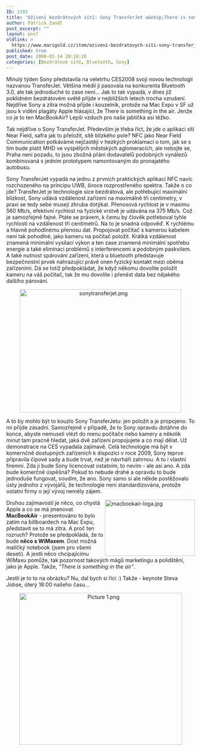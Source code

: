 ```yaml
---
ID: 2191
title: 'Oživení bezdrátových sítí: Sony TransferJet a&nbsp;There is something in the air'
author: Patrick Zandl
post_excerpt: ""
layout: post
oldlink: >
  https://www.marigold.cz/item/oziveni-bezdratovych-siti-sony-transferjet-a-there-is-something-in-the-air
published: true
post_date: 2008-01-14 20:18:20
categories: [Bezdrátové sítě, Bluetooth, Sony]
---
```

Minulý týden Sony představila na veletrhu CES2008 svoji novou technologii nazvanou TransferJet. Většina médií ji pasovala na konkurenta Bluetooth 3.0, ale tak jednoduché to zase není... Jak to tak vypadá, v dnes již poklidném bezdrátovém světě přijde v nejbližších letech trocha vzrušení. Nejdříve Sony a zítra možná přijde i kouzelník, protože na Mac Expo v SF už jsou k vidění plagáty Apple hlásající, že There is something in the air. Jenže co je to ten MacBookAir? Lepší vzduch pro naše jablíčka asi těžko. 

<!--more-->
Tak nejdříve o Sony TransferJet. Především je třeba říct, že jde o aplikaci sítí Near Field, safra jak to přeložit, sítě blízkého pole? NFC jako Near Field Communication potkáváme nejčastěji v hezkých proklamací o tom, jak se s tím bude platit MHD ve vyspělých městských aglomeracích, ale nebojte se, Praha není pozadu, to jsou zbožná přání dodavatelů podobných vynálezů kombinovaná s jedním prototypem namontovaným do pronajatého autobusu. 

Sony TransferJet vypadá na jednu z prvních praktických aplikací NFC navíc rozchozeného na principu UWB, široce rozprostřeného spektra. Takže o co jde? TransferJet je technologie sice bezdrátová, ale potřebující maximální blízkost, Sony udává vzdálenost zařízení na maximálně tři centimetry, v praxi se tedy sebe musejí zhruba dotýkat. Přenosová rychlost je v maximu 560 Mb/s, efektivní rychlost na fyzické vrstvě je udávána na 375 Mb/s. Což je samozřejmě fajné. Ptáte se právem, k čemu by člověk potřeboval tyhle rychlosti na vzdálenost tří centimetrů. Na to je snadná odpověď. K rychlému a hlavně pohodlnému přenosu dat. Propojovat počítač s kamerou kabelem není tak pohodlné, jako kameru na počítač položit. Krátká vzdálenost znamená minimální vysílací výkon a ten zase znamená minimální spotřebu energie a také eliminaci problémů s interferencemi a podobným paskvilem. A také nutnost spárování zařízení, která u bluetooth představuje bezpečnostní prvek nahrazující právě onen fyzický kontakt mezi oběma zařízeními. Dá se totiž předpokládat, že když někomu dovolíte položit kameru na váš počítač, tak že mu dovolíte i přenést data bez nějakého dalšího párování. 

<div style="text-align:center;"><img src="http://www.marigold.cz/wp-content/uploads//sonytransferjet.png" alt="sonytransferjet.png" border="0" width="432" height="329" /></div>

A to by mohlo být to kouzlo Sony TransferJetu: jen položit a je propojeno. To mi přijde zásadní. Samozřejmě v případě, že to Sony opravdu dotáhne do konce, abyste nemuseli vlézt do menu počítače nebo kamery a několik minut tam pracně hledat, jaká dvě zařízení propojujete a co mají dělat. Už demonstrace na CES vypadala zajímavě. Celá technologie má být v komernčně dostupných zařízeních k dispozici v roce 2009, Sony teprve připravila čipové sady a bude trvat, než je návrháři zahrnou. A to i vlastní firemní. Zda ji bude Sony licencovat ostatním, to nevím - ale asi ano. A zda bude komerčně úspěšná? Pokud to nebude drahé a opravdu to bude jednoduše fungovat, soudím, že ano. Sony samo si ale někde postěžovalo ústy jednoho z vývojářů, že technologie není standardizována, protože ostatní firmy o její vývoj neměly zájem. 



<img src="http://www.marigold.cz/wp-content/uploads//macbookair-loga.jpg" alt="macbookair-loga.jpg" border="0" width="240" height="150" align="right" />Druhou zajímavostí je něco, co chystá Apple a co se má jmenovat <strong>MacBookAir</strong> - presentováno to bylo zatím na billboardech na Mac Expu, představit se to má zítra. A proč ten rozruch? Protože se předpokládá, že to bude <strong>něco s WiMaxem</strong>. Dost možná maličký notebook (jsem pro všemi deseti). A jestli něco chcípajícímu WiMaxu pomůže, tak pozornost takových mágů marketingu a polidštění, jako je Apple. Takže, <em>"There is something in the air"</em>.	

Jestli je to to na obrázku? Nu, dal bych si říci :) Takže - keynote Steva Jobse, úterý 18:00 našeho času... 

<div style="text-align:center;"><img src="http://www.marigold.cz/wp-content/uploads//Picture 1.png" alt="Picture 1.png" border="0" width="435" height="405" /></div>